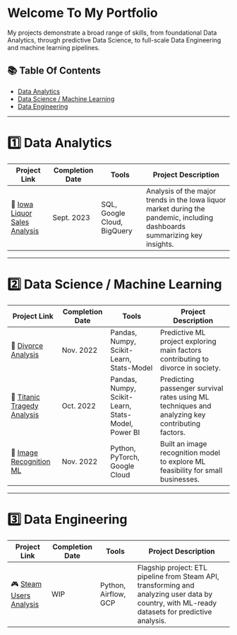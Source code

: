# Welcome To My Portfolio

My projects demonstrate a broad range of skills, from foundational Data Analytics, through predictive Data Science, to full-scale Data Engineering and machine learning pipelines.


## 📚 Table Of Contents
- [Data Analytics](#1️⃣-data-analytics)
- [Data Science / Machine Learning](#2️⃣-data-science--machine-learning)
- [Data Engineering](#3️⃣-data-engineering)

---

# 1️⃣ Data Analytics 

| Project Link | Completion Date | Tools | Project Description | 
|---|---|---|---|
| 🍻 [Iowa Liquor Sales Analysis](https://github.com/Bruc3U/Iowa_liquor_sale_analysis) | Sept. 2023 | SQL, Google Cloud, BigQuery | Analysis of the major trends in the Iowa liquor market during the pandemic, including dashboards summarizing key insights. |

---

# 2️⃣ Data Science / Machine Learning

| Project Link | Completion Date | Tools | Project Description | 
|---|---|---|---|
| :wedding: [Divorce Analysis](https://github.com/Bruc3U/Divorce_Analysis) | Nov. 2022 | Pandas, Numpy, Scikit-Learn, Stats-Model | Predictive ML project exploring main factors contributing to divorce in society. |
| :statue_of_liberty: [Titanic Tragedy Analysis](https://github.com/Bruc3U/Titanic_analysis) | Oct. 2022 | Pandas, Numpy, Scikit-Learn, Stats-Model, Power BI | Predicting passenger survival rates using ML techniques and analyzing key contributing factors. |
| 🍁 [Image Recognition ML](https://github.com/Bruc3U/Flower_project) | Nov. 2022 | Python, PyTorch, Google Cloud | Built an image recognition model to explore ML feasibility for small businesses. |

---

# 3️⃣ Data Engineering 

| Project Link | Completion Date | Tools | Project Description | 
|---|---|---|---|
| 🎮 [Steam Users Analysis](https://github.com/Bruc3U/Steam-API-Project) | WIP | Python, Airflow, GCP | Flagship project: ETL pipeline from Steam API, transforming and analyzing user data by country, with ML-ready datasets for predictive analysis. |















